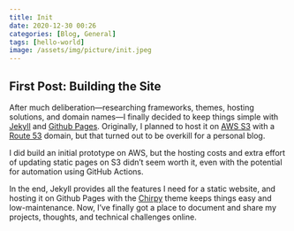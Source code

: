 ```yaml
---
title: Init
date: 2020-12-30 00:26
categories: [Blog, General]
tags: [hello-world]
image: /assets/img/picture/init.jpeg
---
```

## First Post: Building the Site

After much deliberation—researching frameworks, themes, hosting solutions, and domain names—I finally decided to keep things simple with [Jekyll](https://jekyllrb.com/) and [Github Pages](https://pages.github.com/). Originally, I planned to host it on [AWS S3](https://aws.amazon.com/s3/) with a [Route 53](https://aws.amazon.com/route53/) domain, but that turned out to be overkill for a personal blog.

I did build an initial prototype on AWS, but the hosting costs and extra effort of updating static pages on S3 didn’t seem worth it, even with the potential for automation using GitHub Actions.

In the end, Jekyll provides all the features I need for a static website, and hosting it on Github Pages with the [Chirpy](https://github.com/cotes2020/jekyll-theme-chirpy) theme keeps things easy and low-maintenance. Now, I’ve finally got a place to document and share my projects, thoughts, and technical challenges online.